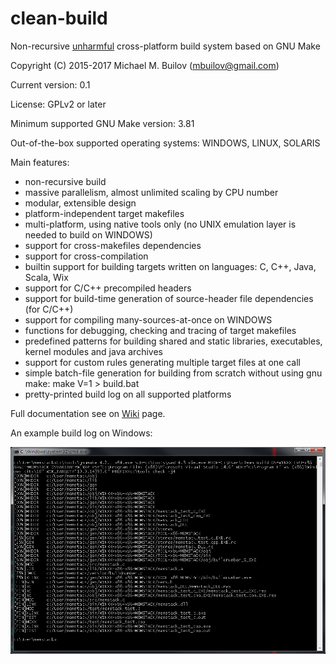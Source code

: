 # clean-build
Non-recursive [unharmful](http://aegis.sourceforge.net/auug97.pdf) cross-platform build system based on GNU Make

Copyright (C) 2015-2017 Michael M. Builov (mbuilov@gmail.com)

Current version: 0.1

License: GPLv2 or later

Minimum supported GNU Make version: 3.81

Out-of-the-box supported operating systems: WINDOWS, LINUX, SOLARIS

Main features:

- non-recursive build
- massive parallelism, almost unlimited scaling by CPU number
- modular, extensible design
- platform-independent target makefiles
- multi-platform, using native tools only (no UNIX emulation layer is needed to build on WINDOWS)
- support for cross-makefiles dependencies
- support for cross-compilation
- builtin support for building targets written on languages: C, C++, Java, Scala, Wix
- support for C/C++ precompiled headers
- support for build-time generation of source-header file dependencies (for C/C++)
- support for compiling many-sources-at-once on WINDOWS
- functions for debugging, checking and tracing of target makefiles
- predefined patterns for building shared and static libraries, executables, kernel modules and java archives
- support for custom rules generating multiple target files at one call
- simple batch-file generation for building from scratch without using gnu make: make V=1 > build.bat
- pretty-printed build log on all supported platforms

Full documentation see on [Wiki](https://github.com/mbuilov/clean-build/wiki) page.

An example build log on Windows:

![memstack build log](memstack.png)

